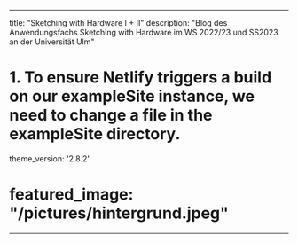 
---
title: "Sketching with Hardware I + II"
description: "Blog des Anwendungsfachs Sketching with Hardware im WS 2022/23 und SS2023 an der Universität Ulm"
# 1. To ensure Netlify triggers a build on our exampleSite instance, we need to change a file in the exampleSite directory.
theme_version: '2.8.2'
# featured_image: "/pictures/hintergrund.jpeg"
---